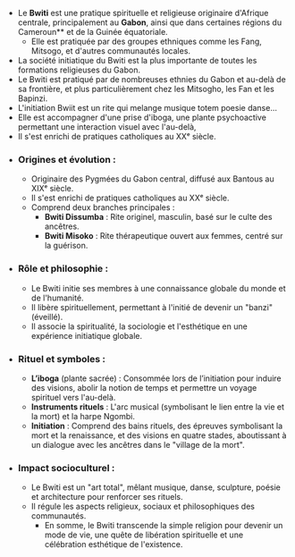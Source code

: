 - Le **Bwiti** est une pratique spirituelle et religieuse originaire d'Afrique centrale, principalement au **Gabon**, ainsi que dans certaines régions du Cameroun** et de la Guinée équatoriale.
	- Elle est pratiquée par des groupes ethniques comme les Fang, Mitsogo, et d'autres communautés locales.
- La société initiatique du Bwiti est la plus importante de toutes les formations religieuses du Gabon.
- Le Bwiti est pratiqué par de nombreuses ethnies du Gabon et au-delà de sa frontière, et plus particulièrement chez les Mitsogho, les Fan et les Bapinzi.
- L'initiation Bwiit est un rite qui melange musique totem poesie danse...
- Elle est accompagner d'une prise d'iboga, une plante psychoactive permettant une interaction visuel avec l'au-delà,
- Il s'est enrichi de pratiques catholiques au XXᵉ siècle.
- ### Origines et évolution :
	- Originaire des Pygmées du Gabon central, diffusé aux Bantous au XIXᵉ siècle.
	- Il s'est enrichi de pratiques catholiques au XXᵉ siècle.
	- Comprend deux branches principales :
		- **Bwiti Dissumba** : Rite originel, masculin, basé sur le culte des ancêtres.
		- **Bwiti Misoko** : Rite thérapeutique ouvert aux femmes, centré sur la guérison.
- ### Rôle et philosophie :
	- Le Bwiti initie ses membres à une connaissance globale du monde et de l'humanité.
	- Il libère spirituellement, permettant à l'initié de devenir un "banzi" (éveillé).
	- Il associe la spiritualité, la sociologie et l'esthétique en une expérience initiatique globale.
- ### Rituel et symboles :
	- **L’iboga** (plante sacrée) : Consommée lors de l’initiation pour induire des visions, abolir la notion de temps et permettre un voyage spirituel vers l'au-delà.
	- **Instruments rituels** : L'arc musical (symbolisant le lien entre la vie et la mort) et la harpe Ngombi.
	- **Initiation** : Comprend des bains rituels, des épreuves symbolisant la mort et la renaissance, et des visions en quatre stades, aboutissant à un dialogue avec les ancêtres dans le "village de la mort".
- ### Impact socioculturel :
	- Le Bwiti est un "art total", mêlant musique, danse, sculpture, poésie et architecture pour renforcer ses rituels.
	- Il régule les aspects religieux, sociaux et philosophiques des communautés.
		- En somme, le Bwiti transcende la simple religion pour devenir un mode de vie, une quête de libération spirituelle et une célébration esthétique de l'existence.